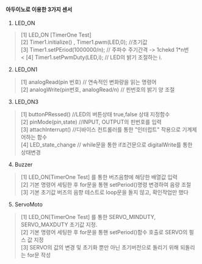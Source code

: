 #### 아두이노로 이용한 3가지 센서
1. LED_ON
> [1] LED_ON [TimerOne Test]<br>
> [2] Timer1.initialize() , Timer1.pwm(LED,0); //초기값<br>
> [3] Timer1.setPEriod(1000000/n); // 주파수 주기간격 -> 1chekd 1*n번<br> 
< [4] Timer1.setPwmDuty(LED,i); // LED의 밝기 조절하는 i.<br>
2. LED_ON1
> [1] analogRead(pin 번호) // 연속적인 변화량을 읽는 명령어  <br>
> [2] analogWrite(pin번호, analogRead/n) // 핀번호의 밝기 양 조절 <br>
3. LED_ON3
> [1] buttonPRessed() //LED의 버튼상태 true,false 상태 지정함수  <br>
> [2] pinMode(pin,state) //INPUT, OUTPUT의 핀번호를 입력 <br>
> [3] attachInterrupt() //디바이스 컨트롤러를 통한 "인터럽트" 작용으로 기계제어하는 함수<br>
> [4] LED_state_change // while문을 통한 if조건문으로 digitalWrite를 통한 상태변경 <br>
4. Buzzer
> [1] LED_ON[TimerOne Test] 를 통한 버즈음향에 해당한 배열값 입력 <br>
> [2] 기본 명령어 세팅한 후 for문을 통핸 setPeriod()명령 변경하여 음량 조절<br>
> [3] 기본 초기값 버즈의 음향 테스트로 loop문을 돌지 않고, 확인작업만 했다<br>
5. ServoMoto
> [1] LED_ON[TimerOne Test] 를 통한 SERVO_MINDUTY, SERVO_MAXDUTY 초기값 지정. <br>
> [2] 기본 명령어 세팅한 후 for문을 통핸 setPeriod()함수 호출로 SERVO의 펄스 값 지정<br>
> [3] SERVO의 값의 변경 및 초기화 뿐만 아닌 초기버전으로 돌리기 위해 되돌리는 for문 작성<br>